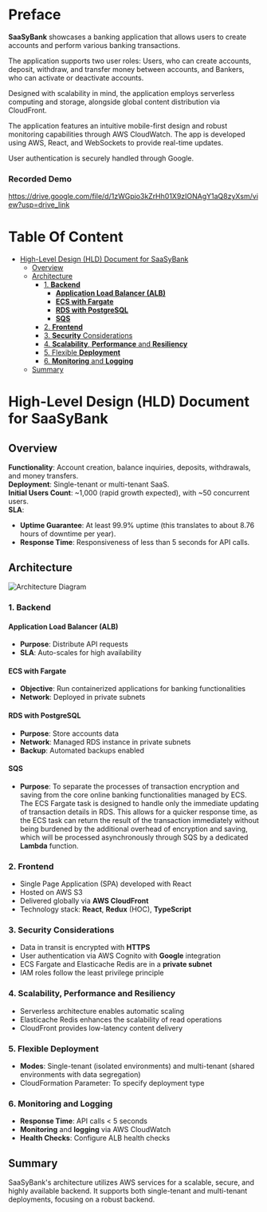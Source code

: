 # Preface

**SaaSyBank** showcases a banking application that allows users to create accounts and perform various banking transactions.

The application supports two user roles: Users, who can create accounts, deposit, withdraw, and transfer money between accounts, and Bankers, who can activate or deactivate accounts.

Designed with scalability in mind, the application employs serverless computing and storage, alongside global content distribution via CloudFront.

The application features an intuitive mobile-first design and robust monitoring capabilities through AWS CloudWatch. The app is developed using AWS, React, and WebSockets to provide real-time updates.

User authentication is securely handled through Google.

### Recorded Demo

https://drive.google.com/file/d/1zWGpio3kZrHh01X9zIONAgY1aQ8zyXsm/view?usp=drive_link

# Table Of Content

<!-- toc -->

- [High-Level Design (HLD) Document for SaaSyBank](#high-level-design-hld-document-for-saasybank)
  - [Overview](#overview)
  - [Architecture](#architecture)
    - [1. **Backend**](#1-backend)
      - [**Application Load Balancer (ALB)**](#application-load-balancer-alb)
      - [**ECS with Fargate**](#ecs-with-fargate)
      - [**RDS with PostgreSQL**](#rds-with-postgresql)
      - [**SQS**](#sqs)
    - [2. **Frontend**](#2-frontend)
    - [3. **Security** Considerations](#3-security-considerations)
    - [4. **Scalability**, **Performance** and **Resiliency**](#4-scalability-performance-and-resiliency)
    - [5. Flexible **Deployment**](#5-flexible-deployment)
    - [6. **Monitoring** and **Logging**](#6-monitoring-and-logging)
  - [Summary](#summary)

<!-- tocstop -->

# High-Level Design (HLD) Document for SaaSyBank

## Overview

**Functionality**: Account creation, balance inquiries, deposits, withdrawals, and money transfers.  
**Deployment**: Single-tenant or multi-tenant SaaS.  
**Initial Users Count**: ~1,000 (rapid growth expected), with ~50 concurrent users.  
**SLA**:

- **Uptime Guarantee**:
  At least 99.9% uptime (this translates to about 8.76 hours of downtime per year).
- **Response Time**:
  Responsiveness of less than 5 seconds for API calls.

## Architecture

![Architecture Diagram](https://lucid.app/publicSegments/view/c250dae6-bba1-452d-ad1d-1b40cb5a9175/image.jpeg)

### 1. **Backend**

#### **Application Load Balancer (ALB)**

- **Purpose**: Distribute API requests
- **SLA**: Auto-scales for high availability

#### **ECS with Fargate**

- **Objective**: Run containerized applications for banking functionalities
- **Network**: Deployed in private subnets

#### **RDS with PostgreSQL**

- **Purpose**: Store accounts data
- **Network**: Managed RDS instance in private subnets
- **Backup**: Automated backups enabled

#### **SQS**

- **Purpose**: To separate the processes of transaction encryption and saving from the core online banking functionalities managed by ECS. The ECS Fargate task is designed to handle only the immediate updating of transaction details in RDS. This allows for a quicker response time, as the ECS task can return the result of the transaction immediately without being burdened by the additional overhead of encryption and saving, which will be processed asynchronously through SQS by a dedicated **Lambda** function.

### 2. **Frontend**

- Single Page Application (SPA) developed with React
- Hosted on AWS S3
- Delivered globally via **AWS CloudFront**
- Technology stack: **React**, **Redux** (HOC), **TypeScript**

### 3. **Security** Considerations

- Data in transit is encrypted with **HTTPS**
- User authentication via AWS Cognito with **Google** integration
- ECS Fargate and Elasticache Redis are in a **private subnet**
- IAM roles follow the least privilege principle

### 4. **Scalability**, **Performance** and **Resiliency**

- Serverless architecture enables automatic scaling
- Elasticache Redis enhances the scalability of read operations
- CloudFront provides low-latency content delivery

### 5. Flexible **Deployment**

- **Modes**: Single-tenant (isolated environments) and multi-tenant (shared environments with data segregation)
- CloudFormation Parameter: To specify deployment type

### 6. **Monitoring** and **Logging**

- **Response Time**: API calls < 5 seconds
- **Monitoring** and **logging** via AWS CloudWatch
- **Health Checks**: Configure ALB health checks

## Summary

SaaSyBank's architecture utilizes AWS services for a scalable, secure, and highly available backend. It supports both single-tenant and multi-tenant deployments, focusing on a robust backend.
